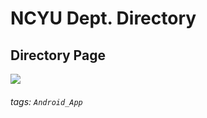 
# NCYU Dept. Directory

## Directory Page
![](https://i.imgur.com/TyRn0pa.png)




###### tags: `Android_App`